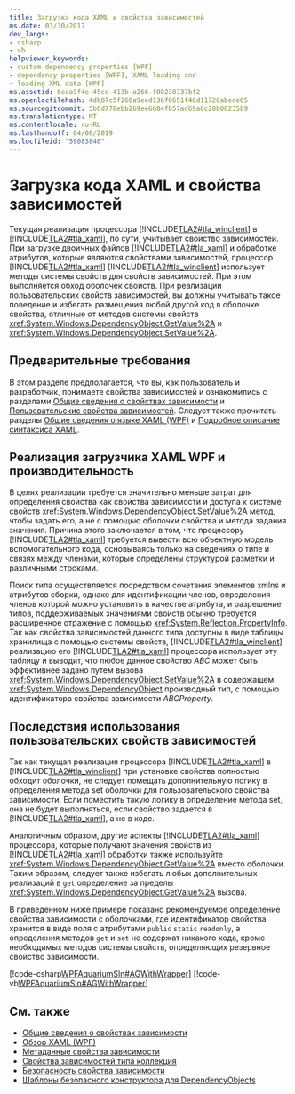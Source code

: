 ```yaml
---
title: Загрузка кода XAML и свойства зависимостей
ms.date: 03/30/2017
dev_langs:
- csharp
- vb
helpviewer_keywords:
- custom dependency properties [WPF]
- dependency properties [WPF], XAML loading and
- loading XML data [WPF]
ms.assetid: 6eea9f4e-45ce-413b-a266-f08238737bf2
ms.openlocfilehash: 4db87c5f266a9eed136f0651f48d11720abede65
ms.sourcegitcommit: 5b6d778ebb269ee6684fb57ad69a8c28b06235b9
ms.translationtype: MT
ms.contentlocale: ru-RU
ms.lasthandoff: 04/08/2019
ms.locfileid: "59083840"
---
```

# <a name="xaml-loading-and-dependency-properties"></a>Загрузка кода XAML и свойства зависимостей
Текущая реализация процессора [!INCLUDE[TLA2#tla_winclient](../../../../includes/tla2sharptla-winclient-md.md)] в [!INCLUDE[TLA2#tla_xaml](../../../../includes/tla2sharptla-xaml-md.md)], по сути, учитывает свойство зависимостей. При загрузке двоичных файлов [!INCLUDE[TLA2#tla_xaml](../../../../includes/tla2sharptla-xaml-md.md)] и обработке атрибутов, которые являются свойствами зависимостей, процессор [!INCLUDE[TLA2#tla_xaml](../../../../includes/tla2sharptla-xaml-md.md)] [!INCLUDE[TLA2#tla_winclient](../../../../includes/tla2sharptla-winclient-md.md)] использует методы системы свойств для свойств зависимостей. При этом выполняется обход оболочек свойств. При реализации пользовательских свойств зависимостей, вы должны учитывать такое поведение и избегать размещения любой другой код в оболочке свойства, отличные от методов системы свойств <xref:System.Windows.DependencyObject.GetValue%2A> и <xref:System.Windows.DependencyObject.SetValue%2A>.  

<a name="prerequisites"></a>   
## <a name="prerequisites"></a>Предварительные требования  
 В этом разделе предполагается, что вы, как пользователь и разработчик, понимаете свойства зависимостей и ознакомились с разделами [Общие сведения о свойствах зависимости](dependency-properties-overview.md) и [Пользовательские свойства зависимостей](custom-dependency-properties.md). Следует также прочитать разделы [Общие сведения о языке XAML (WPF)](xaml-overview-wpf.md) и [Подробное описание синтаксиса XAML](xaml-syntax-in-detail.md).  
  
<a name="implementation"></a>   
## <a name="the-wpf-xaml-loader-implementation-and-performance"></a>Реализация загрузчика XAML WPF и производительность  
 В целях реализации требуется значительно меньше затрат для определения свойства как свойства зависимости и доступа к системе свойств <xref:System.Windows.DependencyObject.SetValue%2A> метод, чтобы задать его, а не с помощью оболочки свойства и метода задания значения. Причина этого заключается в том, что процессору [!INCLUDE[TLA2#tla_xaml](../../../../includes/tla2sharptla-xaml-md.md)] требуется вывести всю объектную модель вспомогательного кода, основываясь только на сведениях о типе и связях между членами, которые определены структурой разметки и различными строками.  
  
 Поиск типа осуществляется посредством сочетания элементов xmlns и атрибутов сборки, однако для идентификации членов, определения членов которой можно установить в качестве атрибута, и разрешение типов, поддерживаемых значениями свойств обычно требуется расширенное отражение с помощью <xref:System.Reflection.PropertyInfo>. Так как свойства зависимостей данного типа доступны в виде таблицы хранилища с помощью системы свойств, [!INCLUDE[TLA2#tla_winclient](../../../../includes/tla2sharptla-winclient-md.md)] реализацию его [!INCLUDE[TLA2#tla_xaml](../../../../includes/tla2sharptla-xaml-md.md)] процессора использует эту таблицу и выводит, что любое данное свойство *ABC* может быть эффективнее задано путем вызова <xref:System.Windows.DependencyObject.SetValue%2A> в содержащем <xref:System.Windows.DependencyObject> производный тип, с помощью идентификатора свойства зависимости *ABCProperty*.  
  
<a name="implications"></a>   
## <a name="implications-for-custom-dependency-properties"></a>Последствия использования пользовательских свойств зависимостей  
 Так как текущая реализация процессора [!INCLUDE[TLA2#tla_xaml](../../../../includes/tla2sharptla-xaml-md.md)] в [!INCLUDE[TLA2#tla_winclient](../../../../includes/tla2sharptla-winclient-md.md)] при установке свойства полностью обходит оболочки, не следует помещать дополнительную логику в определения метода set оболочки для пользовательского свойства зависимости. Если поместить такую логику в определение метода set, она не будет выполняться, если свойство задается в [!INCLUDE[TLA2#tla_xaml](../../../../includes/tla2sharptla-xaml-md.md)], а не в коде.  
  
 Аналогичным образом, другие аспекты [!INCLUDE[TLA2#tla_xaml](../../../../includes/tla2sharptla-xaml-md.md)] процессора, которые получают значения свойств из [!INCLUDE[TLA2#tla_xaml](../../../../includes/tla2sharptla-xaml-md.md)] обработки также используйте <xref:System.Windows.DependencyObject.GetValue%2A> вместо оболочки. Таким образом, следует также избегать любых дополнительных реализаций в `get` определение за пределы <xref:System.Windows.DependencyObject.GetValue%2A> вызова.  
  
 В приведенном ниже примере показано рекомендуемое определение свойства зависимости с оболочками, где идентификатор свойства хранится в виде поля с атрибутами `public` `static` `readonly`, а определения методов `get` и `set` не содержат никакого кода, кроме необходимых методов системы свойств, определяющих резервное свойство зависимости.  
  
 [!code-csharp[WPFAquariumSln#AGWithWrapper](~/samples/snippets/csharp/VS_Snippets_Wpf/WPFAquariumSln/CSharp/WPFAquariumObjects/Class1.cs#agwithwrapper)]
 [!code-vb[WPFAquariumSln#AGWithWrapper](~/samples/snippets/visualbasic/VS_Snippets_Wpf/WPFAquariumSln/visualbasic/wpfaquariumobjects/class1.vb#agwithwrapper)]  
  
## <a name="see-also"></a>См. также

- [Общие сведения о свойствах зависимости](dependency-properties-overview.md)
- [Обзор XAML (WPF)](xaml-overview-wpf.md)
- [Метаданные свойства зависимости](dependency-property-metadata.md)
- [Свойства зависимостей типа коллекция](collection-type-dependency-properties.md)
- [Безопасность свойства зависимости](dependency-property-security.md)
- [Шаблоны безопасного конструктора для DependencyObjects](safe-constructor-patterns-for-dependencyobjects.md)
